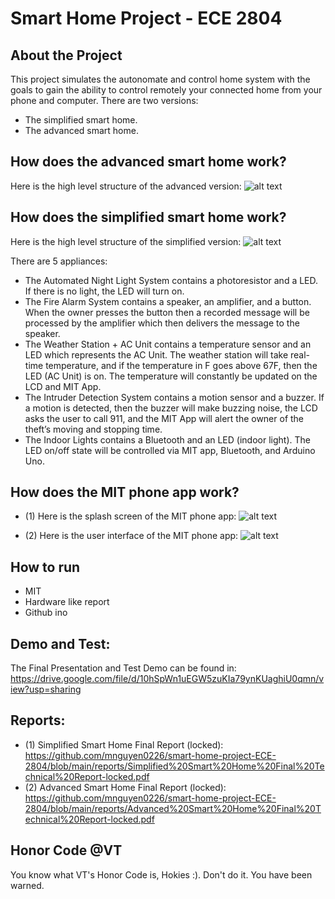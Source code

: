 # Smart Home Project - ECE 2804

## About the Project
This project simulates the autonomate and control home system with the goals to gain the ability to control remotely your connected home from your phone and computer. There are two versions:
- The simplified smart home.
- The advanced smart home.

## How does the advanced smart home work?
Here is the high level structure of the advanced version:
![alt text](https://github.com/mnguyen0226/smart-home-project-ECE-2804/blob/main/imgs/advanced_smart_home_structure.PNG)
## How does the simplified smart home work?
Here is the high level structure of the simplified version:
![alt text](https://github.com/mnguyen0226/smart-home-project-ECE-2804/blob/main/imgs/simplified_smart_home_structure.PNG)

There are 5 appliances:
- The Automated Night Light System contains a photoresistor and a LED. If there is no light, the LED will turn on.
- The Fire Alarm System contains a speaker, an amplifier, and a button. When the owner presses the button then a recorded message
will be processed by the amplifier which then delivers the message to the speaker.
- The Weather Station + AC Unit contains a temperature sensor and an LED which represents the AC Unit. The weather station will take
real-time temperature, and if the temperature in F goes above 67F, then the LED (AC Unit) is on. The
temperature will constantly be updated on the LCD and MIT App. 
- The Intruder Detection System contains a motion sensor and a buzzer. If a motion is detected, then the buzzer will make buzzing noise, the LCD asks the user to call 911, and the MIT App will alert the owner of the theft’s moving and stopping time.
- The Indoor Lights contains a Bluetooth and an LED (indoor light). The LED on/off state will be controlled via MIT app,
Bluetooth, and Arduino Uno.
## How does the MIT phone app work?
- (1) Here is the splash screen of the MIT phone app:
![alt text](https://github.com/mnguyen0226/smart-home-project-ECE-2804/blob/main/imgs/mit_app_splash_screen.PNG)


- (2) Here is the user interface of the MIT phone app:
![alt text](https://github.com/mnguyen0226/smart-home-project-ECE-2804/blob/main/imgs/mit_app_user_interface.PNG)
## How to run
- MIT
- Hardware like report
- Github ino

## Demo and Test:
The Final Presentation and Test Demo can be found in: https://drive.google.com/file/d/10hSpWn1uEGW5zuKIa79ynKUaghiU0qmn/view?usp=sharing

## Reports:
- (1) Simplified Smart Home Final Report (locked): https://github.com/mnguyen0226/smart-home-project-ECE-2804/blob/main/reports/Simplified%20Smart%20Home%20Final%20Technical%20Report-locked.pdf
- (2) Advanced Smart Home Final Report (locked): https://github.com/mnguyen0226/smart-home-project-ECE-2804/blob/main/reports/Advanced%20Smart%20Home%20Final%20Technical%20Report-locked.pdf
## Honor Code @VT
You know what VT's Honor Code is, Hokies :). Don't do it. You have been warned.

